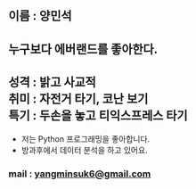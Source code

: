 ## 이름 : 양민석
## 누구보다 에버랜드를 좋아한다.
## 성격 : 밝고 사교적 <br> 취미 : 자전거 타기, 코난 보기 <br> 특기 : 두손을 놓고 티익스프레스 타기

- 저는 Python 프로그래밍을 좋아합니다.
- 방과후에서 데이터 분석을 하고 있어요.

### mail : yangminsuk6@gmail.com
